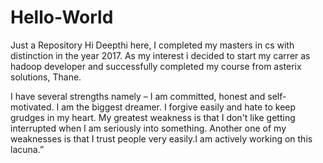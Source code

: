 # Hello-World
Just a Repository
Hi 
Deepthi here, I completed my masters in cs with distinction in the year 2017.
As my interest i decided to start my carrer as hadoop developer and successfully completed my course from asterix solutions, Thane.

I have several strengths namely – I am committed, honest and self-motivated. I am the biggest dreamer. I forgive easily and hate to keep grudges in my heart. My greatest weakness is that I don't like getting interrupted when I am seriously into something. Another one of my weaknesses is that I trust people very easily.I am actively working on this lacuna.”
